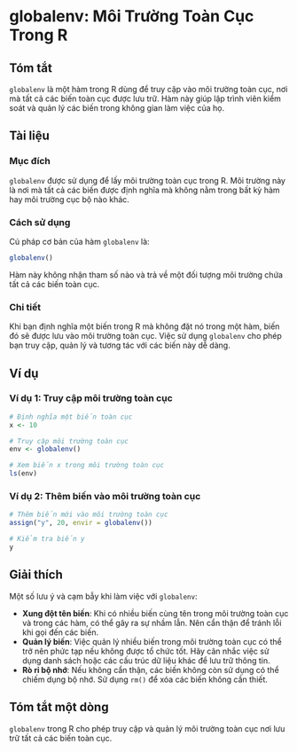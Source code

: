 <!--
Meta Description: # globalenv: Môi Trường Toàn Cục Trong R ## Tóm tắt `globalenv` là một hàm trong R dùng để truy cập vào môi trường toàn cục, nơi mà tất cả các biến to...
Meta Keywords: biến, cục, toàn, môi, trường
-->

# globalenv: Môi Trường Toàn Cục Trong R

## Tóm tắt
`globalenv` là một hàm trong R dùng để truy cập vào môi trường toàn cục, nơi mà tất cả các biến toàn cục được lưu trữ. Hàm này giúp lập trình viên kiểm soát và quản lý các biến trong không gian làm việc của họ.

## Tài liệu
### Mục đích
`globalenv` được sử dụng để lấy môi trường toàn cục trong R. Môi trường này là nơi mà tất cả các biến được định nghĩa mà không nằm trong bất kỳ hàm hay môi trường cục bộ nào khác.

### Cách sử dụng
Cú pháp cơ bản của hàm `globalenv` là:
```R
globalenv()
```
Hàm này không nhận tham số nào và trả về một đối tượng môi trường chứa tất cả các biến toàn cục.

### Chi tiết
Khi bạn định nghĩa một biến trong R mà không đặt nó trong một hàm, biến đó sẽ được lưu vào môi trường toàn cục. Việc sử dụng `globalenv` cho phép bạn truy cập, quản lý và tương tác với các biến này dễ dàng.

## Ví dụ
### Ví dụ 1: Truy cập môi trường toàn cục
```R
# Định nghĩa một biến toàn cục
x <- 10

# Truy cập môi trường toàn cục
env <- globalenv()

# Xem biến x trong môi trường toàn cục
ls(env)
```

### Ví dụ 2: Thêm biến vào môi trường toàn cục
```R
# Thêm biến mới vào môi trường toàn cục
assign("y", 20, envir = globalenv())

# Kiểm tra biến y
y
```

## Giải thích
Một số lưu ý và cạm bẫy khi làm việc với `globalenv`:
- **Xung đột tên biến**: Khi có nhiều biến cùng tên trong môi trường toàn cục và trong các hàm, có thể gây ra sự nhầm lẫn. Nên cẩn thận để tránh lỗi khi gọi đến các biến.
- **Quản lý biến**: Việc quản lý nhiều biến trong môi trường toàn cục có thể trở nên phức tạp nếu không được tổ chức tốt. Hãy cân nhắc việc sử dụng danh sách hoặc các cấu trúc dữ liệu khác để lưu trữ thông tin.
- **Rò rỉ bộ nhớ**: Nếu không cẩn thận, các biến không còn sử dụng có thể chiếm dụng bộ nhớ. Sử dụng `rm()` để xóa các biến không cần thiết.

## Tóm tắt một dòng
`globalenv` trong R cho phép truy cập và quản lý môi trường toàn cục nơi lưu trữ tất cả các biến toàn cục.